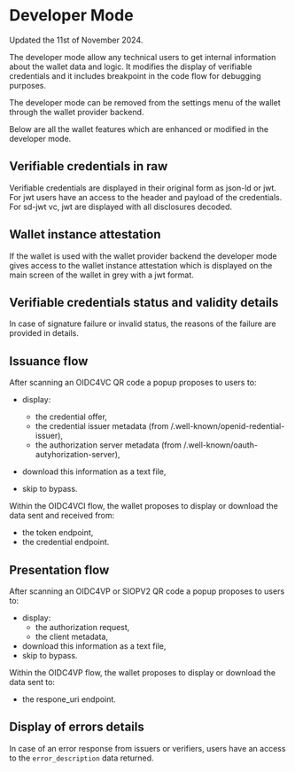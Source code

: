 # Developer Mode

Updated the 11st of November 2024.

The developer mode allow any technical users to get internal information about the wallet data and logic. It modifies the display of verifiable credentials and it includes breakpoint in the code flow for debugging purposes.

The developer mode can be removed from the settings menu of the wallet through the wallet provider backend.

Below are all the wallet features which are enhanced or modified in the developer mode.

## Verifiable credentials in raw

Verifiable credentials are displayed in their original form as json-ld or jwt. For jwt users have an access to the header and payload of the credentials. For sd-jwt vc, jwt are displayed with all disclosures decoded.

## Wallet instance attestation

If the wallet is used with the wallet provider backend the developer mode gives access to the wallet instance attestation which is displayed on the main screen of the wallet in grey with a jwt format.

## Verifiable credentials status and validity details

In case of signature failure or invalid status, the reasons of the failure are provided in details.

## Issuance flow

After scanning an OIDC4VC QR code a popup proposes to users to:

* display:

  * the credential offer,
  * the credential issuer metadata (from /.well-known/openid-redential-issuer),
  * the authorization server metadata (from /.well-known/oauth-autyhorization-server),
* download this information as a text file,
* skip to bypass.

Within the OIDC4VCI flow, the wallet proposes to display or download the data sent and received from:

- the token endpoint,
- the credential endpoint.

## Presentation flow

After scanning an OIDC4VP or SIOPV2 QR code a popup proposes to users to:

* display:
  * the authorization request,
  * the client metadata,
* download this information as a text file,
* skip to bypass.

Within the OIDC4VP flow, the wallet proposes to display or download the data sent to:

- the respone_uri endpoint.

## Display of errors details

In case of an error response from issuers or verifiers, users have an access to the `error_description` data returned.

